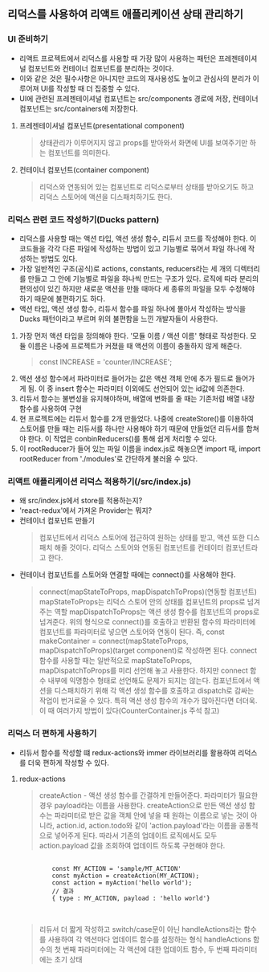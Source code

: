 ## 리덕스를 사용하여 리액트 애플리케이션 상태 관리하기

### UI 준비하기

- 리액트 프로젝트에서 리덕스를 사용할 때 가장 많이 사용하는 패턴은 프레젠테이셔널 컴포넌트와 컨테이너 컴포넌트를 분리하는 것이다.
- 이와 같은 것은 필수사항은 아니지만 코드의 재사용성도 높이고 관심사의 분리가 이루어져 UI를 작성할 때 더 집중할 수 있다.
- UI에 관련된 프레젠테이셔널 컴포넌트는 src/components 경로에 저장, 컨테이너 컴포넌트는 src/containers에 저장한다.

1. 프레젠테이셔널 컴포넌트(presentational component)
   > 상태관리가 이루어지지 않고 props를 받아와서 화면에 UI를 보여주기만 하는 컴포넌트를 의미한다.
2. 컨테이너 컴포넌트(container component)
   > 리덕스와 연동되어 있는 컴포넌트로 리덕스로부터 상태를 받아오기도 하고 리덕스 스토어에 액션을 디스패치하기도 한다.

### 리덕스 관련 코드 작성하기(Ducks pattern)

- 리덕스를 사용할 때는 액션 타입, 액션 생성 함수, 리듀서 코드를 작성해야 한다. 이 코드들을 각각 다른 파일에 작성하는 방법이 있고 기능별로 묶어서 파일 하나에 작성하는 방법도 있다.
- 가장 일반적인 구조(공식)로 actions, constants, reducers라는 세 개의 디렉터리를 만들고 그 안에 기능별로 파일을 하나씩 만드는 구조가 있다. 로직에 따라 분리의 편의성이 있긴 하지만 새로운 액션을 만들 때마다 세 종류의 파일을 모두 수정해야 하기 때문에 불편하기도 하다.
- 액션 타입, 액션 생성 함수, 리듀서 함수를 파일 하나에 몰아서 작성하는 방식을 Ducks 패턴이라고 부르며 위의 불편함을 느낀 개발자들이 사용한다.

1. 가장 먼저 액션 타입을 정의해야 한다. '모듈 이름 / 액션 이름' 형태로 작성한다. 모듈 이름은 나중에 프로젝트가 커졌을 때 액션의 이름이 충돌하지 않게 해준다.
   > const INCREASE = 'counter/INCREASE';
2. 액션 생성 함수에서 파라미터로 들어가는 값은 액션 객체 안에 추가 필드로 들어가게 됨. 이 중 insert 함수는 파라미터 이외에도 선언되어 있는 id값에 의존한다.
3. 리듀서 함수는 불변성을 유지해야하며, 배열에 변화를 줄 때는 기존처럼 배열 내장 함수를 사용하여 구현
4. 현 프로젝트에는 리듀서 함수를 2개 만들었다. 나중에 createStore()를 이용하여 스토어를 만들 때는 리듀서를 하나만 사용해야 하기 때문에 만들었던 리듀서를 합쳐야 한다. 이 작업은 conbinReducers()를 통해 쉽게 처리할 수 있다.
5. 이 rootReducer가 들어 있는 파일 이름을 index.js로 해놓으면 import 때, import rootReducer from './modules'로 간단하게 불러올 수 있다.

### 리액트 애플리케이션 리덕스 적용하기(/src/index.js)

- 왜 src/index.js에서 store를 적용하는지?
- 'react-redux'에서 가져온 Provider는 뭐지?
- 컨테이너 컴포넌트 만들기
  > 컴포넌트에서 리덕스 스토어에 접근하여 원하는 상태를 받고, 액션 또한 디스패치 해줄 것이다. 리덕스 스토어와 연동된 컴포넌트를 컨테이터 컴포넌트라고 한다.
- 컨테이너 컴포넌트를 스토어와 연결할 때에는 connect()를 사용해야 한다.
  > connect(mapStateToProps, mapDispatchToProps)(연동할 컴포넌트)
  > mapStateToProps는 리덕스 스토어 안의 상태를 컴포넌트의 props로 넘겨주는 역할
  > mapDispatchToProps는 액션 생성 함수를 컴포넌트의 props로 넘겨준다.
  > 위의 형식으로 connect()를 호출하고 반환된 함수의 파라미터에 컴포넌트를 파라미터로 넣으면 스토어와 연동이 된다.
  > 즉, const makeContainer = connect(mapStateToProps, mapDispatchToProps)(target component)로 작성하면 된다.
  > connect 함수를 사용할 때는 일반적으로 mapStateToProps, mapDispatchToProps를 미리 선언해 놓고 사용한다. 하지만 connect 함수 내부에 익명함수 형태로 선언해도 문제가 되지는 않는다.
  > 컴포넌트에서 액션을 디스패치하기 위해 각 액션 생성 함수를 호출하고 dispatch로 감싸는 작업이 번거로울 수 있다. 특히 액션 생성 함수의 개수가 많아진다면 더더욱. 이 때 여러가지 방법이 있다(CounterContainer.js 주석 참고)

### 리덕스 더 편하게 사용하기

- 리듀서 함수를 작성할 떄 redux-actions와 immer 라이브러리를 활용하여 리덕스를 더욱 편하게 작성할 수 있다.

1. redux-actions
   > createAction - 액션 생성 함수를 간결하게 만들어준다. 파라미터가 필요한 경우 payload라는 이름을 사용한다.
   > createAction으로 만든 액션 생성 함수는 파라미터로 받은 값을 객체 안에 넣을 때 원하는 이름으로 넣는 것이 아니라, action.id, action.todo와 같이 'action.payload'라는 이름을 공통적으로 넣어주게 된다.
   > 따라서 기존의 업데이트 로직에서도 모두 action.payload 값을 조회하여 업데이트 하도록 구현해야 한다.
    <pre>
        <code>
            const MY_ACTION = 'sample/MT_ACTION'
            const myAction = createAction(MY_ACTION);
            const action = myAction('hello world');
            // 결과
            { type : MY_ACTION, payload : 'hello world'}
        </code>
    </pre>
   > 리듀서 더 짧게 작성하고 switch/case문이 아닌 handleActions라는 함수를 사용하여 각 액션마다 업데이트 함수를 설정하는 형식
   > handleActions 함수의 첫 번째 파라미터에는 각 액션에 대한 업데이트 함수, 두 번째 파라미터에는 초기 상태
